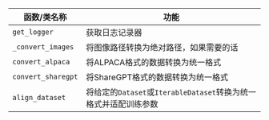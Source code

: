 |函数/类名称| 功能|
|---|---|
|`get_logger`| 获取日志记录器|
|`_convert_images`| 将图像路径转换为绝对路径，如果需要的话|
|`convert_alpaca`| 将ALPACA格式的数据转换为统一格式|
|`convert_sharegpt`| 将ShareGPT格式的数据转换为统一格式|
|`align_dataset`| 将给定的`Dataset`或`IterableDataset`转换为统一格式并适配训练参数|
